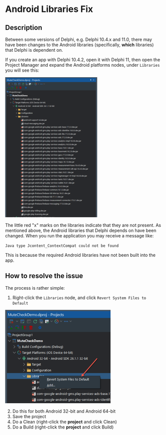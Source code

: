 # Android Libraries Fix

## Description

Between some versions of Delphi, e.g. Delphi 10.4.x and 11.0, there may have been changes to the Android libraries (specifically, **which** libraries) that Delphi is dependent on.

If you create an app with Delphi 10.4.2, open it with Delphi 11, then open the Project Manager and expand the Android platforms nodes, under `Libraries` you will see this:

<img src="../../Screenshots/ProjectManagerAndroidLibrariesOutOfDate.png" alt="logo" height="450">

The little red "x" marks on the libraries indicate that they are not present. As mentioned above, the Android libraries that Delphi depends on have been changed. When you run the application you may receive a message like:

`Java type Jcontent_ContextCompat could not be found`

This is because the required Android libraries have not been built into the app.

## How to resolve the issue

The process is rather simple:

1. Right-click the `Libraries` node, and click `Revert System Files to Default`
   
<img src="../../Screenshots/ProjectManagerAndroidLibrariesRevert.png" alt="logo" height="300">

2. Do this for both Android 32-bit and Android 64-bit
3. Save the project
4. Do a Clean (right-click the **project** and click Clean)
5. Do a Build (right-click the **project** and click Build)
